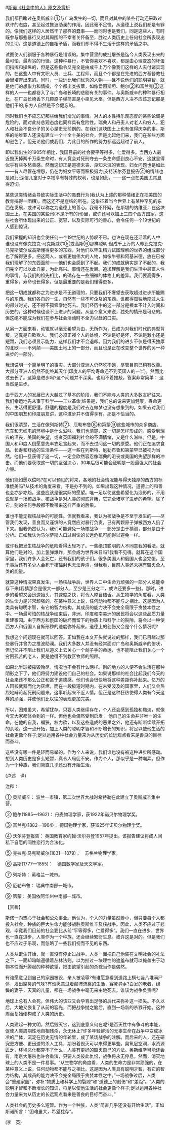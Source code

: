 #[斯诺《社会中的人》原文及赏析](https://www.vrrw.net/wx/12531.html)

我们都目睹过在奥斯威辛①与广岛发生的一切，而且对其中的某些行动还采取过默许的态度，甚至起过推波助澜的作用。因此毫不足怪，从道德上说我们都是有罪的。像我们这样的人居然干了那样的蠢事——而同时也是我们，同是这些人，有时既参与那些暴行又对其周围的不幸者关怀备至，胜过人类历史上任何社会所表现出的关切。这是道德上的自相矛盾，而我们却不得不生活于这样的矛盾之中。

试图使人们驯服于各种暴行是错误的。集中营里的成批屠杀是迄今人类表现出来的最可怕、最卑劣的行径。这种种暴行，不管你喜欢不喜欢，都是由心理变态的坏蛋们指挥和操纵的，但是这些指令又完全是由成千上万个像我们这样的人去付诸实现的。在这些人中有文职人员、士兵、工程师，而且个个都是在先进的西方基督教社会里培育出来的。同时，一些远比我们优秀的人物——且不说他们的聪明睿智，就是他们的想象力和情操，个个都出类拔萃，如像爱因斯坦、鲍尔②和富兰克③这样的人——也都卷入了与广岛和长崎的悲剧有关的事件。与奥斯威辛的种种暴行相比，在广岛长崎丢下几颗原子弹简直是小巫见大巫，但是西方人决不应该忘记那是他们干的;东方人自然是不会健忘的。

同时我们也不应忘记那些给我们增光的事情。对人的本性持乐观态度的某些论调是危险的，而对此持悲观态度也同样具有危险性。瑞典人和丹麦人对老人和穷人，犯人和社会不良分子的关心是史无前例的。在我们这块国土上也有值得庆幸的事。斯堪的纳维亚人还没有建立一个十全十美的社会，但是比起他们来，我们在某些方面却逊色了。但无论他们或我们，为此目的所作的努力都远远超过了前人。

即以我出生的1905年相比，我国目前的社会要平等得多，仁爱得多。当西方人最近毁灭掉两千万条生命时，有人竟会对死刑夺去一条生命感到良心不安，这就显得似乎有些多愁善感。然而这却正是道德未丧、良知未泯的表现。妇女问题也是如此——有人尽管在埋怨，仍在为妇女平等而积极努力;支持沃尔芬登报告④的情绪也是如此;深信儿童对于幸福享有特殊的权利，也是如此。——这一点在美国尤其显得迫切。



某些这类情绪会导致实际生活中的愚蠢行为(我认为上述的那种情绪正在把美国的教育搞得一团糟)，而这还不是症结的所在。这象征着当今世界上有某种罕见的东西在发展，或许可以称之为道德上的善心。我毫不怀疑，在斯堪的纳维亚，在这块国土上，在美国的某些州(不是所有的州)里，或许还可以加上三四个西方国家，这些社会所体现出来的公正、宽容，以及实际可行的善心，会令任何一个19世纪的人感到惊讶。

我们掌握的知识也会使任何一个19世纪的人惊叹不已。也许在现在还活着的人中谁也没有像克拉克·马克斯威尔⑤或高斯⑥那样聪明;但成千上万的人却比克拉克·马克斯威尔或高斯懂得更多的东西，对他们以毕生精力试图理解的世界的组成部分也了解得更多。把这两人，或者更加伟大的人物，如像牛顿和阿基米德，放在已被我们理解了的东西面前——他们也会感到了不起。我们的成就确实是了不起的，我们完全可以以此自豪，为此高兴。事情还在发展。追求理解是我们生活中最富人性的事情。与我们的祖先相比，的确存在一些细微的体格上的差异。我们要高得多，重得多，寿命也长得多。但是最重要的是我们懂得更多。

把这一切成就都称之为进步是不无道理的，只要我们不奢望去获取超过进步所能赐与的东西。我们各自的一生，自然有一些不可企及的东西。谁都得孤独地度过人生的部分时光，还不得不孤零零地死去。我们经历中的这一部分是根本不计入时间和历史的，这种时候也谈不上进步的问题。从这个意义来说，独处的情形是可悲的。但这绝不能成为我们在参与社会活动时不全力以赴的口实。

从另一方面来看，动辄就以毫无希望为由，无所作为，已成为对我们时代的典型背叛，这真是自欺欺人。我们必须正视个人的处境，不论是好是坏，不论是渺小还是短暂，我们必须显示能力，这样我们才不会退却。因为我们的进步不仅是得天独厚的北欧——不列颠——美国土地上的一部分，而且也是正在改变整个世界的另一种进步的一部分。

我想说明一个简单明了的事实。大部分亚洲人仍然吃不饱，尽管目前已稍有改善。大部分亚洲人仍然不能终其天年(印度人的平均寿命还不到英国人的一半)，然而比过去长了。这算是进步吗?这个问题并不深奥，也用不着推敲，答案非常简单： 这当然是进步。

由于西方人的发展已大大越过了基本的阶段，我们不能与人类的大多数友好往来。我们幸运地先从事于科学——工业革命;结果是，我们总的说来更加健康，寿命更长，生活得更舒适，舒适的程度是我们过去连做梦也没有想象到的。如果去对我们的中国朋友和印度朋友讲，这种进步并不值得享有，那是不恰当的。

我们很清楚，生活在像列斯特⑦、厄勒布鲁⑧和第蒙⑨这些城市的众多商店、汽车和无线电的环境中是什么滋味。我们也清楚，这一切是怎样形成的，感受到瑞典的沮丧，美国的失望，或者英国福利社会的不满情绪，又是什么滋味。但是，中国人和印度人倒愿意先丰衣足食起来，而不去过问这一切的原委。他们正在追求食品、长寿和舒适的生活条件——这一些在列斯特、厄勒布鲁和第蒙早已被视为当然。他们一旦获得了这一切，一定会欣然容忍像瑞典的沮丧或美国的失望那样的冲击。而他们要获取这一切的坚强决心，30年后很可能会证明是一股最强大的社会力量。

他们能如愿以偿吗?在可以预见的将来，各地的社会情况能与得天独厚的西方的标准媲美吗?从技术的角度来看，不是办不到的。如果出现这种情况，道德上的和善也会亦步亦趋。这些应该是很实际的愿望。唯一足以使这些希望化为泡影的，不用说就是一场核战争。核战争是对人类的彻底背叛，它完全堵塞了进步的希望。除了它，别的任何手段都不致带来这样严重的后果。

谁也不能无视核战争的可能性。但就我看来，我认为核战争是不至于发生的——尽管我们发现，善良而又谨慎的人竟然应对暴行负责，已有两颗原子弹被西方人扔了下来。但我仍然认为，我们可能避免一场核战争——部分是由于猜测，部分是由于分析。正如我认为马尔萨斯人口过剩论的长远危机可能得以避免一样。

或许我把发生核战争的危险看得太轻巧了。一些绝顶聪明的人不同意我的看法。就算他们是对的，加上氢弹爆炸，那会成为世界末日吗?我看不见得。就算在这个国家里，我们许多人会死亡，还有我们的孩子们。很多美国人和俄国人也会完蛋。至于事后还有多少人会死于核辐射也无法弄清，但我看，目前人类还未拥有毁灭全人类的能量。

就算这种情况果真发生，一场核战争后，世界人口中生命力顽强的一部分人总能幸存下来(我猜那会是很大一部分人，至少是三分之二，或许还要多一些)。那时，进步的希望又会迅速抬头，其速度之快，将令人瞠目结舌。从生物学的角度看，人类的生命力是非常顽强的，在某种意义上说，任何动物都不能与之相比。这是因为人类具有聪明才智，有它的智力结构，其成员的能力决不会完全局限于贪婪本性之中。一场最可怕的核战争结束后，非洲、印度和南美洲的居民将会以这些品质力量重建家园。由于西方和俄国的破坏而留下的物质上和科学上的裂隙，将会以一种使西方人和俄国人自惭形秽的速度弥补起来。道德上的创伤又会是个什么情况呢?

我想这个问题现在就可以回答。正如我在本文开头就说过的那样，我们已目睹过那些暴行并曾为之推波助澜。我们大多数人并没有经常面对广岛和奥斯威辛的惨状，但记忆并不阻止我们从道义上去关心一个刽子手的命运，也不能阻止我们关心一个穷困孤苦的老人，要是他得不到教区牧师的照顾。

如果北半球被摧毁殆尽，情况也不会有什么两样。别的地方的人便不会生活在那种阴影之下了，他们将努力建设他们自己的社会。如果说那样的社会比起我们今天的社会来还不那么公正和富于道德感，他们也会很快地将这种差距弥补起来。亿万的人因核武器而化为灰烬，而在一段极短时期内，在未受波及的国家里，人们又会热烈地辩论起死刑问题来。这事听起来不近人情。但正是这种狂热使得人类有今天这样的顽强，并使他们比以往的表现更加完美。

所以，困难虽大，希望犹存。只要人类继续存在，个人还会感到孤独和黯淡，就像今天大家都体会到的一样。但他也会偶然受到启发： 他自己的生命并非唯一的生命。在他的自我，褊狭，权力欲，以及这些造成的恶果之外，他还有断断续续开拓的余地。这一点开拓，加上人类的聪明才智和不断增长的知识，将足以使他生活的社会更像个样子;足以运用各种社会力量来为从历史的长远观点看来是善良的目标而奋斗。

这些没有哪一件是轻而易举的。作为个人来说，我们谁也没有被这种进步所感动。想到人类历史是多么短暂，真令人局促不安。作为个人，那似乎是一种嘲弄。但作为一个种族，我们简直几乎还没有开始生活。

(卢述　译)

注释：

① 奥斯威辛： 波兰一市镇，第二次世界大战时希特勒在此建立了奥斯威辛集中营。

② 鲍尔(1885—1962)： 丹麦物理学家，获1922年诺贝尔物理学奖。

③ 富兰克(1882—1964)： 德国物理学家，获1925年诺贝尔物理学奖。

④ 沃尔芬登报告： 英国教育家约翰·沃尔芬登1957年提出。该报告建议将成人间私下自愿的同性恋行为合法化。

⑤ 克拉克·马克斯威尔(1831—1879)：　苏格兰物理学家。

⑥ 高斯(1777—1855)：　德国数学家及天文学家。

⑦ 列斯特： 英格兰一城市。

⑧ 厄勒布鲁： 瑞典中南部一城市。

⑨ 第蒙： 美国依阿华州中南部一城市。

【赏析】

斯诺一向热心于社会和公众事业。他认为，个人的力量虽然渺小，但只要每个人都投入社会，种族的巨大生命力能够战胜奥斯维辛及核战争。因此，人类不应过于悲观，毕竟我们目前的社会要比从前“平等得多，仁爱得多”。我们一直在进步，世界也一直在进步。人类作为一个种族，还会继续繁衍生息。或许这是对的。但是我们也不应过于乐观，而忽略了一些我们视而不见的东西。

人类从诞生开始，就一直没有停止过战争。人类一面把自己伪装在文明社会的礼法之下，一面却暗暗遵循着丛林法则，以为扯过一块理性的遮羞布就可以掩盖由于动物本性而升腾起的种种欲望，把由欲望引起的杀戮当作是偶然。

有谁愿意见到自己的家园被毁，亲人被凌辱?有谁愿意看到道路上横七竖八堆满尸体，发出腐臭的气味?有谁愿意过着颠沛流离的生活，客死异乡?白发的老者，绿鬓的妻子，天真的儿童，都在一场战争中毫无来由地死去。谁该为战争负责呢?

地球上总有人会死，但伟大的该亚又会孕育出足够的后代来弥补这一损失。不久以后，大地又恢复了从前的容光，而把战争抛之脑后，直到一场新的杀戮开始。这种周而复始便构成了人类的历史。

人类建起一种文明，然后毁灭它，这到底意义何在呢?是否天性中有争斗的本能，促使人类周期性地自相残杀，永无休止?许多年轻鲜活的无辜生命在战争中变成冰冷的尸体，沉淀在历史无情的年轮里，成了某场战争的注解。而后来的人，还在研究更方便、更迅速的杀人工具，期盼着毁灭可以来得更早些。臭氧层空洞，水资源匮乏，环境恶化都算不了什么，人类有更好的毁灭自己的方法。奥斯维辛可能还会有，南京大屠杀也许会重演，只要人类彼此仇恨，战争将永无停息。然而，消灭地球上的人类不是一件易事。“从生物学的角度看，人类的生命力是非常顽强的，在某种意义上说，任何动物都不能与之相比。这是因为人类具有聪明才智，有它的智力结构，其成员的能力决不会完全局限于贪婪本性之中。”一场战争过后，人类会“重建家园”，弥补“物质上和科学上的裂隙”和“道德上的创伤”和“差距”。“人类的聪明才智和不断增长的知识，将足以使他生活的社会更像个样子;足以运用各种社会力量来为从历史的长远观点看来是善良的目标而奋斗。”

人类社会的历史多么短暂。作为一个种族，人类“简直几乎还没有开始生活”。正如斯诺所言：“困难虽大，希望犹存”。

(李　英)

